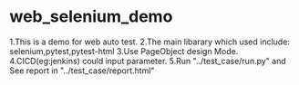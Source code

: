 # web_selenium_demo
1.This is a demo for web auto test.
2.The main libarary which used include: selenium,pytest,pytest-html
3.Use PageObject design Mode.
4.CICD(eg:jenkins) could input parameter.
5.Run "../test_case/run.py" and See report in "../test_case/report.html"
